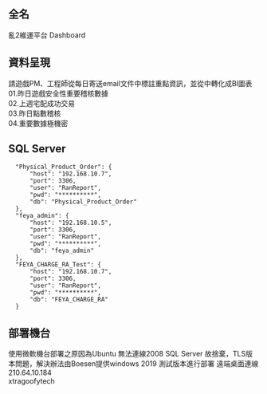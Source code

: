 ## 全名

亂2維運平台 Dashboard

## 資料呈現

請遊戲PM、工程師從每日寄送email文件中標註重點資訊，並從中轉化成BI圖表 <br/>
01.昨日遊戲安全性重要稽核數據 <br/>
02.上週宅配成功交易 <br/>
03.昨日點數稽核 <br/>
04.重要數據極機密 <br/>

## SQL Server <br/>
```
  "Physical_Product_Order": {
      "host": "192.168.10.7",
      "port": 3306,
      "user": "RanReport",
      "pwd": "**********",
      "db": "Physical_Product_Order"
  },
  "feya_admin": {
      "host": "192.168.10.5",
      "port": 3306,
      "user": "RanReport",
      "pwd": "**********",
      "db": "feya_admin"
  },
  "FEYA_CHARGE_RA_Test": {
      "host": "192.168.10.7",
      "port": 3306,
      "user": "RanReport",
      "pwd": "**********",
      "db": "FEYA_CHARGE_RA"
  }
```
## 部署機台 <br/>

使用微軟機台部署之原因為Ubuntu 無法連線2008 SQL Server 故捨棄，TLS版本問題，解決辦法由Boesen提供windows 2019 測試版本進行部署
遠端桌面連線 <br/>
210.64.10.184 <br/>
xtragoofytech <br/>
